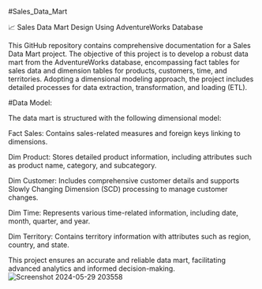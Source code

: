 #Sales_Data_Mart

📈 Sales Data Mart Design Using AdventureWorks Database

This GitHub repository contains comprehensive documentation for a Sales Data Mart project. The objective of this project is to develop a robust data mart from the AdventureWorks database, encompassing fact tables for sales data and dimension tables for products, customers, time, and territories. Adopting a dimensional modeling approach, the project includes detailed processes for data extraction, transformation, and loading (ETL).

#Data Model:

The data mart is structured with the following dimensional model:

Fact Sales: Contains sales-related measures and foreign keys linking to dimensions.

Dim Product: Stores detailed product information, including attributes such as product name, category, and subcategory.

Dim Customer: Includes comprehensive customer details and supports Slowly Changing Dimension (SCD) processing to manage customer changes.

Dim Time: Represents various time-related information, including date, month, quarter, and year.

Dim Territory: Contains territory information with attributes such as region, country, and state.

This project ensures an accurate and reliable data mart, facilitating advanced analytics and informed decision-making.
![Screenshot 2024-05-29 203558](https://github.com/A7med-3laa227/Sales_Data_Mart/assets/86737077/d66107df-41e1-488d-b72e-858546930547)
